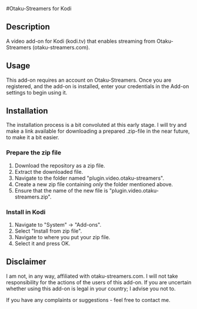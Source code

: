 #Otaku-Streamers for Kodi 


## Description
A video add-on for Kodi (kodi.tv) that enables streaming from Otaku-Streamers (otaku-streamers.com).

## Usage
This add-on requires an account on Otaku-Streamers. Once you are registered, and the add-on is installed, enter your credentials in the Add-on settings to begin using it. 

## Installation
The installation process is a bit convoluted at this early stage. I will try and make a link available
for downloading a prepared .zip-file in the near future, to make it a bit easier.

### Prepare the zip file
1. Download the repository as a zip file.
2. Extract the downloaded file.
3. Navigate to the folder named "plugin.video.otaku-streamers".
4. Create a new zip file containing *only* the folder mentioned above.
5. Ensure that the name of the new file is "plugin.video.otaku-streamers.zip".

### Install in Kodi
1. Navigate to "System" -> "Add-ons".
2. Select "Install from zip file".
3. Navigate to where you put your zip file.
4. Select it and press OK.


## Disclaimer
I am not, in any way, affiliated with otaku-streamers.com. I will not take responsibility for the actions of the users of this add-on. If you are uncertain whether using this add-on is legal in your country; I advise you not to.

If you have any complaints or suggestions - feel free to contact me.
